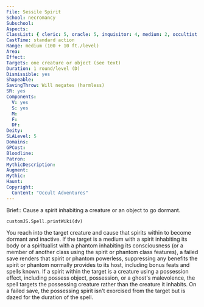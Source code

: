 ```yaml
---
File: Sessile Spirit
School: necromancy
Subschool: 
Aspects: 
ClassList: { cleric: 5, oracle: 5, inquisitor: 4, medium: 2, occultist: 3, shaman: 4, spiritualist: 3, witch: 5 }
CastTime: standard action
Range: medium (100 + 10 ft./level)
Area: 
Effect: 
Targets: one creature or object (see text)
Duration: 1 round/level (D)
Dismissible: yes
Shapeable: 
SavingThrow: Will negates (harmless)
SR: yes
Components:
  V: yes
  S: yes
  M: 
  F: 
  DF: 
Deity: 
SLALevel: 5
Domains: 
GPCost: 
Bloodline: 
Patron: 
MythicDescription: 
Augment: 
Mythic: 
Haunt: 
Copyright:
  Content: "Occult Adventures"
---
```

Brief:: Cause a spirit inhabiting a creature or an object to go dormant.

```dataviewjs
customJS.Spell.printWiki(dv)
```

You reach into the target creature and cause that spirits within to become dormant and inactive. If the target is a medium with a spirit inhabiting its body or a spiritualist with a phantom inhabiting its consciousness (or a member of another class using the spirit or phantom class features), a failed save renders that spirit or phantom powerless, suppressing any benefits the spirit or phantom normally provides to its host, including bonus feats and spells known.  If a spirit within the target is a creature using a possession effect, including possess object, possession, or a ghost's malevolence, the spell targets the possessing creature rather than the creature it inhabits. On a failed save, the possessing spirit isn't exorcised from the target but is dazed for the duration of the spell.
